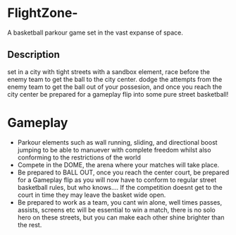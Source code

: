 # FlightZone-
A basketball parkour game set in the vast expanse of space.

## Description 
set in a city with tight streets with a sandbox element, race before the enemy team to get the ball to the city center. dodge the attempts from the enemy team to get the ball out of your possesion, and once you reach the city center be prepared for a gameplay flip into some pure street basketball!

# Gameplay 
- Parkour elements such as wall running, sliding, and directional boost jumping to be able to manuever with complete freedom whilst also conforming to the restrictions of the world
- Compete in the DOME, the arena where your matches will take place.
- Be prepared to BALL OUT, once you reach the center court, be prepared for a Gameplay flip as you will now have to conform to regular street basketball rules, but who knows.... If the competition doesnt get to the court in time they may leave the basket wide open.
- Be prepared to work as a team, you cant win alone, well times passes, assists, screens etc will be essential to win a match, there is no solo hero on these streets, but you can make each other shine brighter than the rest.
